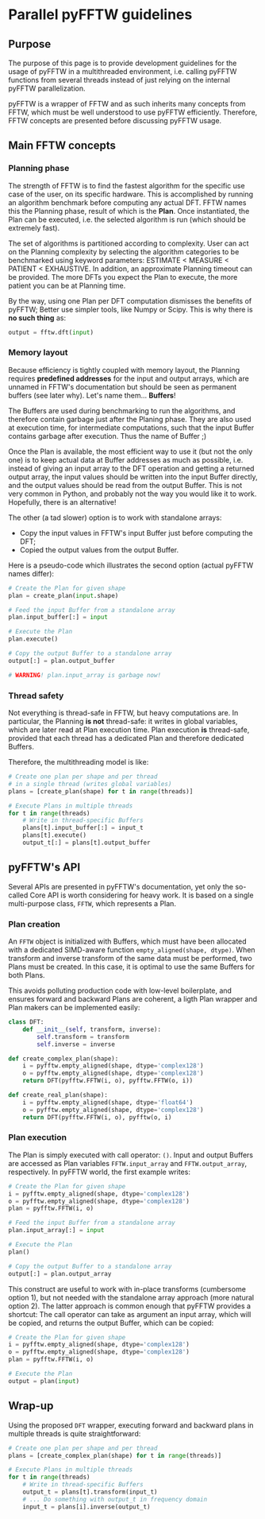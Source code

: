 # Parallel pyFFTW guidelines

## Purpose

The purpose of this page is to provide development guidelines
for the usage of pyFFTW in a multithreaded environment,
i.e. calling pyFFTW functions from several threads
instead of just relying on the internal pyFFTW parallelization.

pyFFTW is a wrapper of FFTW and as such inherits many concepts from FFTW,
which must be well understood to use pyFFTW efficiently.
Therefore, FFTW concepts are presented before discussing pyFFTW usage.

## Main FFTW concepts

### Planning phase

The strength of FFTW is to find the fastest algorithm
for the specific use case of the user, on its specific hardware.
This is accomplished by running an algorithm benchmark before computing any actual DFT.
FFTW names this the Planning phase, result of which is the **Plan**.
Once instantiated, the Plan can be executed,
i.e. the selected algorithm is run (which should be extremely fast).

The set of algorithms is partitioned according to complexity.
User can act on the Planning complexity by selecting the algorithm categories to be benchmarked
using keyword parameters: ESTIMATE < MEASURE < PATIENT < EXHAUSTIVE.
In addition, an approximate Planning timeout can be provided.
The more DFTs you expect the Plan to execute, the more patient you can be at Planning time.

By the way, using one Plan per DFT computation dismisses the benefits of pyFFTW;
Better use simpler tools, like Numpy or Scipy.
This is why there is **no such thing** as:

```python
output = fftw.dft(input)
```

### Memory layout

Because efficiency is tightly coupled with memory layout,
the Planning requires **predefined addresses** for the input and output arrays,
which are unnamed in FFTW's documentation but should be seen as permanent buffers (see later why).
Let's name them... **Buffers**!

The Buffers are used during benchmarking to run the algorithms,
and therefore contain garbage just after the Planing phase.
They are also used at execution time, for intermediate computations,
such that the input Buffer contains garbage after execution.
Thus the name of Buffer ;)

Once the Plan is available, the most efficient way to use it (but not the only one)
is to keep actual data at Buffer addresses as much as possible,
i.e. instead of giving an input array to the DFT operation and getting a returned output array,
the input values should be written into the input Buffer directly,
and the output values should be read from the output Buffer.
This is not very common in Python, and probably not the way you would like it to work.
Hopefully, there is an alternative!

The other (a tad slower) option is to work with standalone arrays:
* Copy the input values in FFTW's input Buffer just before computing the DFT;
* Copied the output values from the output Buffer.

Here is a pseudo-code which illustrates the second option (actual pyFFTW names differ):

```python
# Create the Plan for given shape
plan = create_plan(input.shape)

# Feed the input Buffer from a standalone array
plan.input_buffer[:] = input

# Execute the Plan
plan.execute()

# Copy the output Buffer to a standalone array
output[:] = plan.output_buffer

# WARNING! plan.input_array is garbage now!
```

### Thread safety

Not everything is thread-safe in FFTW, but heavy computations are.
In particular, the Planning **is not** thread-safe:
it writes in global variables, which are later read at Plan execution time.
Plan execution **is** thread-safe, provided that each thread has a dedicated Plan
and therefore dedicated Buffers.

Therefore, the multithreading model is like:

```python
# Create one plan per shape and per thread
# in a single thread (writes global variables)
plans = [create_plan(shape) for t in range(threads)]

# Execute Plans in multiple threads
for t in range(threads)
    # Write in thread-specific Buffers
    plans[t].input_buffer[:] = input_t
    plans[t].execute()
    output_t[:] = plans[t].output_buffer
```

## pyFFTW's API

Several APIs are presented in pyFFTW's documentation,
yet only the so-called Core API is worth considering for heavy work.
It is based on a single multi-purpose class, `FFTW`, which represents a Plan.

### Plan creation

An `FFTW` object is initialized with Buffers,
which must have been allocated with a dedicated SIMD-aware function `empty_aligned(shape, dtype)`.
When transform and inverse transform of the same data must be performed, two Plans must be created.
In this case, it is optimal to use the same Buffers for both Plans.

This avoids polluting production code with low-level boilerplate,
and ensures forward and backward Plans are coherent,
a ligth Plan wrapper and Plan makers can be implemented easily:

```python
class DFT:
    def __init__(self, transform, inverse):
        self.transform = transform
        self.inverse = inverse

def create_complex_plan(shape):
    i = pyfftw.empty_aligned(shape, dtype='complex128')
    o = pyfftw.empty_aligned(shape, dtype='complex128')
    return DFT(pyfftw.FFTW(i, o), pyfftw.FFTW(o, i))

def create_real_plan(shape):
    i = pyfftw.empty_aligned(shape, dtype='float64')
    o = pyfftw.empty_aligned(shape, dtype='complex128')
    return DFT(pyfftw.FFTW(i, o), pyfftw(o, i)
```


### Plan execution

The Plan is simply executed with call operator: `()`.
Input and output Buffers are accessed as Plan variables
`FFTW.input_array` and `FFTW.output_array`, respectively.
In pyFFTW world, the first example writes:

```python
# Create the Plan for given shape
i = pyfftw.empty_aligned(shape, dtype='complex128')
o = pyfftw.empty_aligned(shape, dtype='complex128')
plan = pyfftw.FFTW(i, o)

# Feed the input Buffer from a standalone array
plan.input_array[:] = input

# Execute the Plan
plan()

# Copy the output Buffer to a standalone array
output[:] = plan.output_array
```

This construct are useful to work with in-place transforms (cumbersome option 1),
but not needed with the standalone array approach (more natural option 2).
The latter approach is common enough that pyFFTW provides a shortcut:
The call operator can take as argument an input array, which will be copied,
and returns the output Buffer, which can be copied:

```python
# Create the Plan for given shape
i = pyfftw.empty_aligned(shape, dtype='complex128')
o = pyfftw.empty_aligned(shape, dtype='complex128')
plan = pyfftw.FFTW(i, o)

# Execute the Plan
output = plan(input)
```

## Wrap-up

Using the proposed `DFT` wrapper, executing forward and backward plans in multiple threads is quite straightforward:

```python
# Create one plan per shape and per thread
plans = [create_complex_plan(shape) for t in range(threads)]

# Execute Plans in multiple threads
for t in range(threads)
    # Write in thread-specific Buffers
    output_t = plans[t].transform(input_t)
    # ... Do something with output_t in frequency domain
    input_t = plans[i].inverse(output_t)
```
